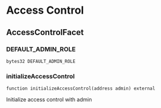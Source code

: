 # Access Control

## AccessControlFacet

### DEFAULT_ADMIN_ROLE

```solidity
bytes32 DEFAULT_ADMIN_ROLE
```

### initializeAccessControl

```solidity
function initializeAccessControl(address admin) external
```

Initialize access control with admin